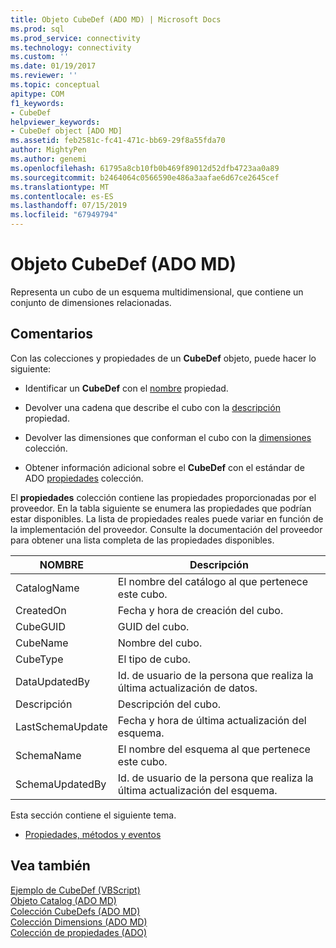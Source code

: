 ```yaml
---
title: Objeto CubeDef (ADO MD) | Microsoft Docs
ms.prod: sql
ms.prod_service: connectivity
ms.technology: connectivity
ms.custom: ''
ms.date: 01/19/2017
ms.reviewer: ''
ms.topic: conceptual
apitype: COM
f1_keywords:
- CubeDef
helpviewer_keywords:
- CubeDef object [ADO MD]
ms.assetid: feb2581c-fc41-471c-bb69-29f8a55fda70
author: MightyPen
ms.author: genemi
ms.openlocfilehash: 61795a8cb10fb0b469f89012d52dfb4723aa0a89
ms.sourcegitcommit: b2464064c0566590e486a3aafae6d67ce2645cef
ms.translationtype: MT
ms.contentlocale: es-ES
ms.lasthandoff: 07/15/2019
ms.locfileid: "67949794"
---
```

# <a name="cubedef-object-ado-md"></a>Objeto CubeDef (ADO MD)
Representa un cubo de un esquema multidimensional, que contiene un conjunto de dimensiones relacionadas.  
  
## <a name="remarks"></a>Comentarios  
 Con las colecciones y propiedades de un **CubeDef** objeto, puede hacer lo siguiente:  
  
-   Identificar un **CubeDef** con el [nombre](../../../ado/reference/ado-md-api/name-property-ado-md.md) propiedad.  
  
-   Devolver una cadena que describe el cubo con la [descripción](../../../ado/reference/ado-md-api/description-property-ado-md.md) propiedad.  
  
-   Devolver las dimensiones que conforman el cubo con la [dimensiones](../../../ado/reference/ado-md-api/dimensions-collection-ado-md.md) colección.  
  
-   Obtener información adicional sobre el **CubeDef** con el estándar de ADO [propiedades](../../../ado/reference/ado-api/properties-collection-ado.md) colección.  
  
 El **propiedades** colección contiene las propiedades proporcionadas por el proveedor. En la tabla siguiente se enumera las propiedades que podrían estar disponibles. La lista de propiedades reales puede variar en función de la implementación del proveedor. Consulte la documentación del proveedor para obtener una lista completa de las propiedades disponibles.  
  
|NOMBRE|Descripción|  
|----------|-----------------|  
|CatalogName|El nombre del catálogo al que pertenece este cubo.|  
|CreatedOn|Fecha y hora de creación del cubo.|  
|CubeGUID|GUID del cubo.|  
|CubeName|Nombre del cubo.|  
|CubeType|El tipo de cubo.|  
|DataUpdatedBy|Id. de usuario de la persona que realiza la última actualización de datos.|  
|Descripción|Descripción del cubo.|  
|LastSchemaUpdate|Fecha y hora de última actualización del esquema.|  
|SchemaName|El nombre del esquema al que pertenece este cubo.|  
|SchemaUpdatedBy|Id. de usuario de la persona que realiza la última actualización del esquema.|  
  
 Esta sección contiene el siguiente tema.  
  
-   [Propiedades, métodos y eventos](../../../ado/reference/ado-md-api/cubedef-object-properties-methods-and-events.md)  
  
## <a name="see-also"></a>Vea también  
 [Ejemplo de CubeDef (VBScript)](../../../ado/reference/ado-md-api/cubedef-example-vbscript.md)   
 [Objeto Catalog (ADO MD)](../../../ado/reference/ado-md-api/catalog-object-ado-md.md)   
 [Colección CubeDefs (ADO MD)](../../../ado/reference/ado-md-api/cubedefs-collection-ado-md.md)   
 [Colección Dimensions (ADO MD)](../../../ado/reference/ado-md-api/dimensions-collection-ado-md.md)   
 [Colección de propiedades (ADO)](../../../ado/reference/ado-api/properties-collection-ado.md)
